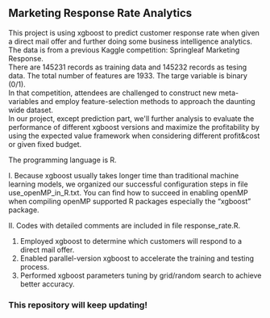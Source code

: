 ## Marketing Response Rate Analytics
This project is using xgboost to predict customer response rate when given a direct mail offer and further doing some business intelligence analytics.  
The data is from a previous Kaggle competition: Springleaf Marketing Response.  
There are 145231 records as training data and 145232 records as tesing data. The total number of features are 1933. The targe variable is binary (0/1).  
In that competition, attendees are challenged to construct new meta-variables and employ feature-selection methods to approach the daunting wide dataset.  
In our project, except prediction part, we'll further analysis to evaluate the performance of different xgboost versions and maximize the profitability by using the expected value framework when considering different profit&cost or given fixed budget. 

The programming language is R.

I. Because xgboost usually takes longer time than traditional machine learning models, we organized our successful configuration steps in file use_openMP_in_R.txt. You can find how to succeed in enabling openMP when compiling openMP supported R packages especially the “xgboost” package.

II. Codes with detailed comments are included in file response_rate.R.   
1. Employed xgboost to determine which customers will respond to a direct mail offer.   
2. Enabled parallel-version xgboost to accelerate the training and testing process.  
3. Performed xgboost parameters tuning by grid/random search to achieve better accuracy. 


### This repository will keep updating!
